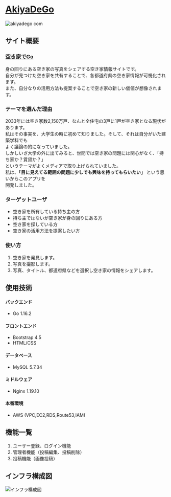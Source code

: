# [AkiyaDeGo](http://akiyadego.com)

![akiyadego com](https://user-images.githubusercontent.com/43948442/121775846-d3a88f80-cbc4-11eb-9002-47183abe762b.png)

## サイト概要

### [空き家でGo](http://akiyadego.com)<br>

身の回りにある空き家の写真をシェアする空き家情報サイトです。<br>
自分が見つけた空き家を共有することで、各都道府県の空き家情報が可視化されます。<br>
また、自分なりの活用方法も提案することで空き家の新しい価値が想像されます。<br>

### テーマを選んだ理由

2033年には空き家数2,150万戸、なんと全住宅の3戸に1戸が空き家となる現状があります。<br>
私はその事実を、大学生の時に初めて知りました。そして、それは自分がいた建築学科でも<br>
よく議論の的になっていました。<br>
しかしいざ大学の外に出てみると、世間では空き家の問題には関心がなく、「持ち家か？賃貸か？」<br>
というテーマがよくメディアで取り上げられていました。<br>
私は、__「目に見えてる範囲の問題に少しでも興味を持ってもらいたい」__ という思いからこのアプリを<br>
開発しました。<br>

### ターゲットユーザ

- 空き家を所有している持ち主の方
- 持ち主ではないが空き家が身の回りにある方
- 空き家を探している方
- 空き家の活用方法を提案したい方

### 使い方
1. 空き家を発見します。
1. 写真を撮影します。
1. 写真、タイトル、都道府県などを選択し空き家の情報をシェアします。

## 使用技術
#### バックエンド
- Go 1.16.2
#### フロントエンド
- Bootstrap 4.5
- HTML/CSS
#### データベース
- MySQL 5.7.34
#### ミドルウェア
- Nginx 1.19.10
#### 本番環境
- AWS (VPC,EC2,RDS,Route53,IAM)

## 機能一覧
1. ユーザー登録、ログイン機能
1. 管理者機能（投稿編集、投稿削除）
1. 投稿機能（画像投稿）

## インフラ構成図
![インフラ構成図](https://user-images.githubusercontent.com/43948442/121860950-5439ce00-cd34-11eb-8220-64154621be79.jpeg)